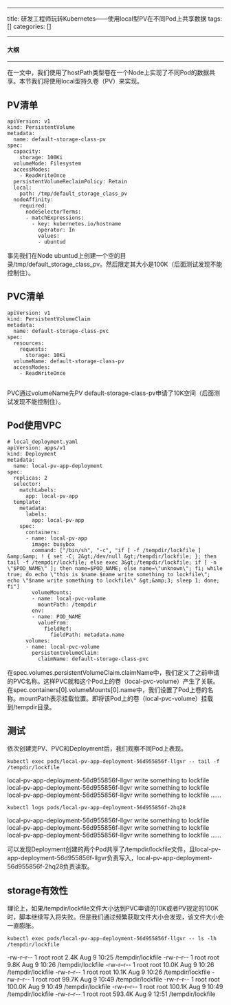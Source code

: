 
--- 
title:  研发工程师玩转Kubernetes——使用local型PV在不同Pod上共享数据 
tags: []
categories: [] 

---


#### 大纲
- - - - - 


在一文中，我们使用了hostPath类型卷在一个Node上实现了不同Pod的数据共享。本节我们将使用local型持久卷（PV）来实现。

## PV清单

```
apiVersion: v1
kind: PersistentVolume
metadata:
  name: default-storage-class-pv
spec:
  capacity:
    storage: 100Ki
  volumeMode: Filesystem
  accessModes:
    - ReadWriteOnce
  persistentVolumeReclaimPolicy: Retain
  local:
    path: /tmp/default_storage_class_pv
  nodeAffinity:
    required:
      nodeSelectorTerms:
      - matchExpressions:
        - key: kubernetes.io/hostname
          operator: In
          values:
          - ubuntud

```

事先我们在Node ubuntud上创建一个空的目录/tmp/default_storage_class_pv。然后限定其大小是100K（后面测试发现不能控制住）。

## PVC清单

```
apiVersion: v1
kind: PersistentVolumeClaim
metadata:
  name: default-storage-class-pvc
spec:
  resources:
    requests:
      storage: 10Ki
  volumeName: default-storage-class-pv
  accessModes:
    - ReadWriteOnce


```

PVC通过volumeName先PV default-storage-class-pv申请了10K空间（后面测试发现不能控制住）。

## Pod使用VPC

```
# local_deployment.yaml
apiVersion: apps/v1
kind: Deployment
metadata:
  name: local-pv-app-deployment
spec:
  replicas: 2
  selector:
    matchLabels:
      app: local-pv-app
  template:
    metadata:
      labels:
        app: local-pv-app
    spec:
      containers:
      - name: local-pv-app
        image: busybox
        command: ["/bin/sh", "-c", "if [ -f /tempdir/lockfile ] &amp;&amp; ! { set -C; 2&gt;/dev/null &gt;/tempdir/lockfile; }; then tail -f /tempdir/lockfile; else exec 3&gt;/tempdir/lockfile; if [ -n \"$POD_NAME\" ]; then name=$POD_NAME; else name=\"unknown\"; fi; while true; do echo \"this is $name.$name write something to lockfile\"; echo \"$name write something to lockfile\" &gt;&amp;3; sleep 1; done; fi"]  
        volumeMounts:
        - name: local-pvc-volume
          mountPath: /tempdir
        env:
        - name: POD_NAME
          valueFrom:
            fieldRef:
              fieldPath: metadata.name
      volumes:
      - name: local-pvc-volume
        persistentVolumeClaim:
          claimName: default-storage-class-pvc

```

在spec.volumes.persistentVolumeClaim.claimName中，我们定义了之前申请的PVC名称。这样PVC就和这个Pod上的卷（local-pvc-volume）产生了关联。 在spec.containers[0].volumeMounts[0].name中，我们设置了Pod上卷的名称。mountPath表示挂载位置。即将该Pod上的卷（local-pvc-volume）挂载到/tempdir目录。

## 测试

依次创建完PV、PVC和Deployment后，我们观察不同Pod上表现。

```
kubectl exec pods/local-pv-app-deployment-56d955856f-llgvr -- tail -f /tempdir/lockfile

```

>  
 local-pv-app-deployment-56d955856f-llgvr write something to lockfile local-pv-app-deployment-56d955856f-llgvr write something to lockfile local-pv-app-deployment-56d955856f-llgvr write something to lockfile …… 


```
kubectl logs pods/local-pv-app-deployment-56d955856f-2hq28

```

>  
 local-pv-app-deployment-56d955856f-llgvr write something to lockfile local-pv-app-deployment-56d955856f-llgvr write something to lockfile local-pv-app-deployment-56d955856f-llgvr write something to lockfile …… 


可以发现Deployment创建的两个Pod共享了/tempdir/lockfile文件，且local-pv-app-deployment-56d955856f-llgvr负责写入，local-pv-app-deployment-56d955856f-2hq28负责读取。

## storage有效性

理论上，如果/tempdir/lockfile文件大小达到PVC申请的10K或者PV规定的100K时，脚本继续写入将失败。但是我们通过频繁获取文件大小会发现，该文件大小会一直膨胀。

```
kubectl exec pods/local-pv-app-deployment-56d955856f-llgvr -- ls -lh /tempdir/lockfile

```

>  
 -rw-r–r-- 1 root root 2.4K Aug 9 10:25 /tempdir/lockfile -rw-r–r-- 1 root root 9.8K Aug 9 10:26 /tempdir/lockfile -rw-r–r-- 1 root root 10.0K Aug 9 10:26 /tempdir/lockfile -rw-r–r-- 1 root root 10.1K Aug 9 10:26 /tempdir/lockfile -rw-r–r-- 1 root root 99.7K Aug 9 10:49 /tempdir/lockfile -rw-r–r-- 1 root root 100.0K Aug 9 10:49 /tempdir/lockfile -rw-r–r-- 1 root root 100.1K Aug 9 10:49 /tempdir/lockfile -rw-r–r-- 1 root root 593.4K Aug 9 12:51 /tempdir/lockfile 

